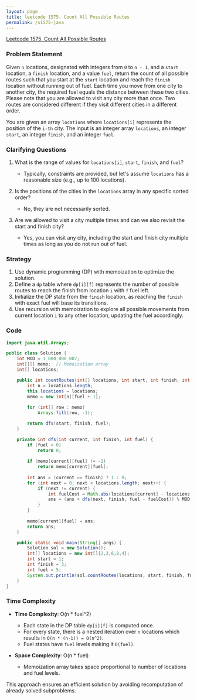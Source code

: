```yaml
---
layout: page
title: leetcode 1575. Count All Possible Routes
permalink: /s1575-java
---
```

[Leetcode 1575. Count All Possible Routes](https://algoadvance.github.io/algoadvance/l1575)
### Problem Statement

Given `n` locations, designated with integers from `0` to `n - 1`, and a `start` location, a `finish` location, and a value `fuel`, return the count of all possible routes such that you start at the `start` location and reach the `finish` location without running out of fuel. Each time you move from one city to another city, the required fuel equals the distance between these two cities. Please note that you are allowed to visit any city more than once. Two routes are considered different if they visit different cities in a different order.

You are given an array `locations` where `locations[i]` represents the position of the `i-th` city. The input is an integer array `locations`, an integer `start`, an integer `finish`, and an integer `fuel`.

### Clarifying Questions

1. What is the range of values for `locations[i]`, `start`, `finish`, and `fuel`?
   - Typically, constraints are provided, but let's assume `locations` has a reasonable size (e.g., up to 100 locations).

2. Is the positions of the cities in the `locations` array in any specific sorted order? 
   - No, they are not necessarily sorted.

3. Are we allowed to visit a city multiple times and can we also revisit the start and finish city?
   - Yes, you can visit any city, including the start and finish city multiple times as long as you do not run out of fuel.

### Strategy

1. Use dynamic programming (DP) with memoization to optimize the solution. 
2. Define a `dp` table where `dp[i][f]` represents the number of possible routes to reach the finish from location `i` with `f` fuel left.
3. Initialize the DP state from the `finish` location, as reaching the `finish` with exact fuel will base its transitions.
4. Use recursion with memoization to explore all possible movements from current location `i` to any other location, updating the fuel accordingly.

### Code

```java
import java.util.Arrays;

public class Solution {
    int MOD = 1_000_000_007;
    int[][] memo;  // Memoization array
    int[] locations;

    public int countRoutes(int[] locations, int start, int finish, int fuel) {
        int n = locations.length;
        this.locations = locations;
        memo = new int[n][fuel + 1];
        
        for (int[] row : memo)
            Arrays.fill(row, -1);

        return dfs(start, finish, fuel);
    }

    private int dfs(int current, int finish, int fuel) {
        if (fuel < 0)
            return 0;
        
        if (memo[current][fuel] != -1)
            return memo[current][fuel];
        
        int ans = (current == finish) ? 1 : 0;
        for (int next = 0; next < locations.length; next++) {
            if (next != current) {
                int fuelCost = Math.abs(locations[current] - locations[next]);
                ans = (ans + dfs(next, finish, fuel - fuelCost)) % MOD;
            }
        }
        
        memo[current][fuel] = ans;
        return ans;
    }

    public static void main(String[] args) {
        Solution sol = new Solution();
        int[] locations = new int[]{2,3,6,8,4};
        int start = 1;
        int finish = 3;
        int fuel = 5;
        System.out.println(sol.countRoutes(locations, start, finish, fuel));  // Output: 4
    }
}
```

### Time Complexity

- **Time Complexity**: O(n * fuel^2)
  - Each state in the DP table `dp[i][f]` is computed once. 
  - For every state, there is a nested iteration over `n` locations which results in `O(n * (n-1)) = O(n^2)`. 
  - Fuel states have `fuel` levels making it `O(fuel)`.

- **Space Complexity**: O(n * fuel)
  - Memoization array takes space proportional to number of locations and fuel levels.

This approach ensures an efficient solution by avoiding recomputation of already solved subproblems.